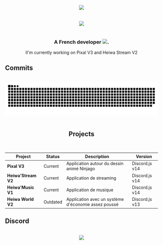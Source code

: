 <div align="center">
  <img src="https://visitor-badge.laobi.icu/badge?page_id=heiwafr" />
</div>

<div>
<br/>
<br/>
<div align="center"><img src="https://media.discordapp.net/attachments/1143659816221409311/1249070541793525831/IMG_20240608_203842.png?ex=6665f717&is=6664a597&hm=da13a84181a8ee81d7dd1e9d247084a059b45def5a6b3fe2b4f1059ac80ad141&=&format=webp&quality=lossless&width=605&height=203"/></div>
<br/>
<h3 align="center">A French developer <img src="https://cdn.discordapp.com/emojis/1233113759103451207.webp" alt="." width="20" height="20"/></h3>
<div align="center">II'm currently working on Pixal V3 and Heiwa Stream V2</div>

<h2>Commits</h2>
<br>
<div align="center">
  <img alt="snake eating my contributions" src="https://raw.githubusercontent.com/6c0-o/6c0-o/output/github-contribution-grid-snake-dark.svg#gh-dark-mode-only" />
  <br/><br/>
</div>

<div align="center">
  <h2>Projects</h2>
  <br/>
  <table>
    <thead>
      <tr>
        <th>Project</th>
        <th>Status</th>
        <th>Description</th>
        <th>Version</th>
      </tr>
    </thead>
    <tbody>
      <tr>
        <td><strong>Pixal V3</strong></td>
        <td>Current</td>
        <td>Application autour du dessin animé Ninjago</td>
        <td>Discord.js v14</td>
      </tr>
      <tr>
        <td><strong>Heiwa'Stream V2</strong></td>
        <td>Current</td>
        <td>Application de streaming</td>
        <td>Discord.js v14</td>
      </tr>
      <tr>
        <td><strong>Heiwa'Music V1</strong></td>
        <td>Current</td>
        <td>Application de musique</td>
        <td>Discord.js v14</td>
      </tr>
      <tr>
        <td><strong>Heiwa World V2</strong></td>
        <td>Outdated</td>
        <td>Application avec un système d'économie assez poussé</td>
        <td>Discord.js v13</td>
      </tr>
    </tbody>
  </table>
</div>


<h2>Discord</h2>
<br>
<div align="center">
  <a href="https://discord.com/users/1086606341990256650">
  <img src="https://lanyard.cnrad.dev/api/1086606341990256650?animated=true&idleMessage=Probably%20touching%20the%20sky" />
  </a>
  <br/><br/><br/>
</div>
